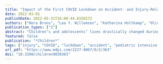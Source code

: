 ```yaml
---
title: "Impact of the First COVID Lockdown on Accident- and Injury-Related Pediatric Intensive Care Admissions in Germany—A Multicenter Study"
date: 2022-03-01
publishDate: 2022-05-31T16:00:44.815027Z
authors: ["Nora Bruns", "Lea Y. Willemsen", "Katharina Holtkamp", "Oliver Kamp", "Marcel Dudda", "Bernd Kowall", "Andreas Stang", "Florian Hey", "Judith Blankenburg", "Hemmen Sabir", "Frank Eifinger", "Hans Fuchs", "Roland Haase", "Clemens Andrée", "Michael Heldmann", "Jenny Potratz", "Daniel Kurz", "Anja Schumann", "Merle Müller-Knapp", "Nadine Mand", "Claus Doerfel", "Peter Dahlem", "Tobias Rothoeft", "Manuel Ohlert", "Katrin Silkenbäumer", "Frank Dohle", "Fithri Indraswari", "Frank Niemann", "Peter Jahn", "Michael Merker", "Nicole Braun", "Francisco Brevis Nunez", "Matthias Engler", "Konrad Heimann", "Gerhard K. Wolf", "Dominik Wulf", "Saskia Hankel", "Holger Freymann", "Nicolas Allgaier", "Felix Knirsch", "Martin Dercks", "Julia Reinhard", "Marc Hoppenz", "Ursula Felderhoff-Müser", "Christian Dohna-Schwake"]
publication_types: ["2"]
abstract: "Children’s and adolescents’ lives drastically changed during COVID lockdowns worldwide. To compare accident- and injury-related admissions to pediatric intensive care units (PICU) during the first German COVID lockdown with previous years, we conducted a retrospective multicenter study among 37 PICUs (21.5% of German PICU capacities). A total of 1444 admissions after accidents or injuries during the first lockdown period and matched periods of 2017–2019 were reported and standardized morbidity ratios (SMR) were calculated. Total PICU admissions due to accidents/injuries declined from an average of 366 to 346 (SMR 0.95 (CI 0.85–1.05)). Admissions with trauma increased from 196 to 212 (1.07 (0.93–1.23). Traffic accidents and school/kindergarten accidents decreased (0.77 (0.57–1.02 and 0.26 (0.05–0.75)), whereas household and leisure accidents increased (1.33 (1.06–1.66) and 1.34 (1.06–1.67)). Less neurosurgeries and more visceral surgeries were performed (0.69 (0.38–1.16) and 2.09 (1.19–3.39)). Non-accidental non-suicidal injuries declined (0.73 (0.42–1.17)). Suicide attempts increased in adolescent boys (1.38 (0.51–3.02)), but decreased in adolescent girls (0.56 (0.32–0.79)). In summary, changed trauma mechanisms entailed different surgeries compared to previous years. We found no evidence for an increase in child abuse cases requiring intensive care. The increase in suicide attempts among boys demands investigation."
featured: false
publication: "*Children*"
tags: ["injury", "COVID", "lockdown", "accident", "pediatric intensive care", "trauma"]
url_pdf: "https://www.mdpi.com/2227-9067/9/3/363"
doi: "10.3390/children9030363"
---
```


